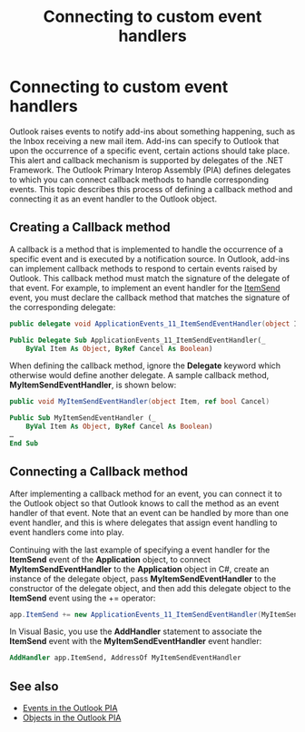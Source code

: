 ﻿---
title: Connecting to custom event handlers
TOCTitle: Connecting to custom event handlers
ms:assetid: 6e894c16-0fe9-4b86-b798-547b86f44cd8
ms:mtpsurl: https://msdn.microsoft.com/en-us/library/Bb610520(v=office.15)
ms:contentKeyID: 55119783
ms.date: 07/24/2014
mtps_version: v=office.15
---

# Connecting to custom event handlers

Outlook raises events to notify add-ins about something happening, such as the Inbox receiving a new mail item. Add-ins can specify to Outlook that upon the occurrence of a specific event, certain actions should take place. This alert and callback mechanism is supported by delegates of the .NET Framework. The Outlook Primary Interop Assembly (PIA) defines delegates to which you can connect callback methods to handle corresponding events. This topic describes this process of defining a callback method and connecting it as an event handler to the Outlook object.

## Creating a Callback method

A callback is a method that is implemented to handle the occurrence of a specific event and is executed by a notification source. In Outlook, add-ins can implement callback methods to respond to certain events raised by Outlook. This callback method must match the signature of the delegate of that event. For example, to implement an event handler for the [ItemSend](https://msdn.microsoft.com/en-us/library/bb647198\(v=office.15\)) event, you must declare the callback method that matches the signature of the corresponding delegate:

```csharp
public delegate void ApplicationEvents_11_ItemSendEventHandler(object Item, ref bool Cancel)
```


```vb
Public Delegate Sub ApplicationEvents_11_ItemSendEventHandler(_
    ByVal Item As Object, ByRef Cancel As Boolean)
```

When defining the callback method, ignore the **Delegate** keyword which otherwise would define another delegate. A sample callback method, **MyItemSendEventHandler**, is shown below:

```csharp
public void MyItemSendEventHandler(object Item, ref bool Cancel)
```


```vb
Public Sub MyItemSendEventHandler (_
    ByVal Item As Object, ByRef Cancel As Boolean)
…
End Sub
```

## Connecting a Callback method

After implementing a callback method for an event, you can connect it to the Outlook object so that Outlook knows to call the method as an event handler of that event. Note that an event can be handled by more than one event handler, and this is where delegates that assign event handling to event handlers come into play.

Continuing with the last example of specifying a event handler for the **ItemSend** event of the **Application** object, to connect **MyItemSendEventHandler** to the **Application** object in C\#, create an instance of the delegate object, pass **MyItemSendEventHandler** to the constructor of the delegate object, and then add this delegate object to the **ItemSend** event using the += operator:

```csharp
app.ItemSend += new ApplicationEvents_11_ItemSendEventHandler(MyItemSendEventHandler)
```

In Visual Basic, you use the **AddHandler** statement to associate the **ItemSend** event with the **MyItemSendEventHandler** event handler:

```vb
AddHandler app.ItemSend, AddressOf MyItemSendEventHandler
```

## See also

- [Events in the Outlook PIA](events-in-the-outlook-pia.md)
- [Objects in the Outlook PIA](objects-in-the-outlook-pia.md)

